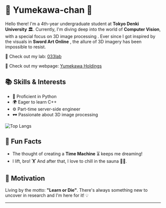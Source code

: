 # 🌸 Yumekawa-chan 🌸

Hello there! I'm a 4th-year undergraduate student at **Tokyo Denki University** 🏛️. Currently, I'm diving deep into the world of **Computer Vision**, with a special focus on 3D image processing . Ever since I got inspired by the visuals in **Sword Art Online** , the allure of 3D imagery has been impossible to resist.

🦄 Check out my lab: [033lab](https://033lab.org)

🍼 Check out my webpage: [Yumekawa Holdings](https://yumekawa-holdings.com)

## 📚 Skills & Interests
- 🐍 Proficient in Python 
- 🌍 Eager to learn C++
- ⚙️ Part-time server-side engineer
- 🕶️ Passionate about 3D image processing
  
  
![Top Langs](https://github-readme-stats.vercel.app/api/top-langs/?username=Yumekawa-chan&layout=compact&theme=radical)

## 🎈 Fun Facts 
- The thought of creating a **Time Machine** ⏳ keeps me dreaming!
- I lift, bro! 🏋️ And after that, I love to chill in the sauna 🧖‍♂️.

## 💪 Motivation
Living by the motto: **"Learn or Die"**. There's always something new to uncover in research and I'm here for it! 💡

---


